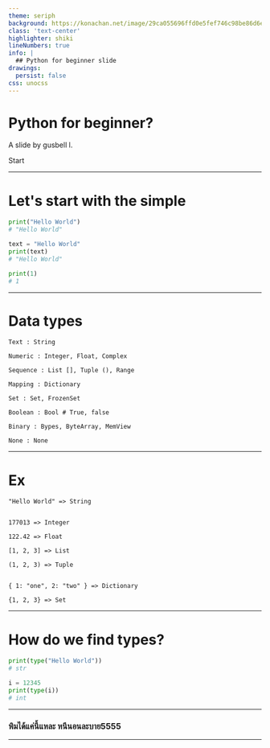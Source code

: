```yaml
---
theme: seriph
background: https://konachan.net/image/29ca055696ffd0e5fef746c98be86d6e/Konachan.com%20-%20343005%20blue_archive%20book%20cherry%20food%20fruit%20gray_hair%20halo%20long_hair%20purple_eyes%20shaoxiao%20skirt%20sorasaki_hina%20thighhighs%20zettai_ryouiki.jpg
class: 'text-center'
highlighter: shiki
lineNumbers: true
info: |
  ## Python for beginner slide
drawings:
  persist: false
css: unocss
---
```


# Python for beginner?

A slide by gusbell l.

<div class="pt-12">
  <span @click="$slidev.nav.next" class="px-2 py-1 rounded cursor-pointer" hover="bg-white bg-opacity-10">
    Start <carbon:arrow-right class="inline"/>
  </span>
</div>

<div class="abs-br m-6 flex gap-2">
  <!-- <button @click="$slidev.nav.openInEditor()" title="Open in Editor" class="text-xl icon-btn opacity-50 !border-none !hover:text-white">
    <carbon:edit />
  </button> -->
  <a href="https://github.com/gusb3ll" target="_blank" alt="GitHub"
    class="text-xl icon-btn opacity-50 !border-none !hover:text-white">
    <carbon-logo-github />
  </a>
</div>

---

# Let's start with the simple

```py
print("Hello World")
# "Hello World"

text = "Hello World"
print(text)
# "Hello World"

print(1)
# 1
```

---

# Data types

```text
Text : String

Numeric : Integer, Float, Complex

Sequence : List [], Tuple (), Range

Mapping : Dictionary

Set : Set, FrozenSet

Boolean : Bool # True, false

Binary : Bypes, ByteArray, MemView

None : None
```

---

# Ex

```
"Hello World" => String


177013 => Integer

122.42 => Float

[1, 2, 3] => List

(1, 2, 3) => Tuple


{ 1: "one", 2: "two" } => Dictionary

{1, 2, 3} => Set
```

---

# How do we find types?

```py
print(type("Hello World"))
# str

i = 12345
print(type(i))
# int
```

---

### พิมได้แค่นี้แหละ หนีนอนละบาย5555

---
